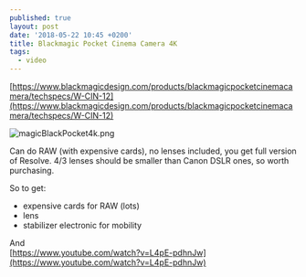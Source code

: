 ```yaml
---
published: true
layout: post
date: '2018-05-22 10:45 +0200'
title: Blackmagic Pocket Cinema Camera 4K
tags:
  - video
---
```

[https://www.blackmagicdesign.com/products/blackmagicpocketcinemacamera/techspecs/W-CIN-12](https://www.blackmagicdesign.com/products/blackmagicpocketcinemacamera/techspecs/W-CIN-12)

![magicBlackPocket4k.png]({{site.baseurl}}/media/magicBlackPocket4k.png)

Can do RAW (with expensive cards), no lenses included, you get full version of Resolve. 4/3 lenses should be smaller than Canon DSLR ones, so worth purchasing.

So to get:

- expensive cards for RAW (lots)
- lens
- stabilizer electronic for mobility

And  
[https://www.youtube.com/watch?v=L4pE-pdhnJw](https://www.youtube.com/watch?v=L4pE-pdhnJw)